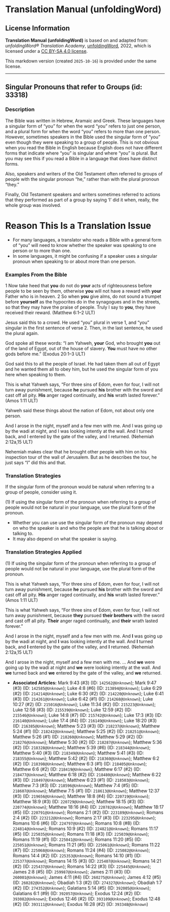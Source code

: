 # Translation Manual (unfoldingWord)

## License Information

**Translation Manual (unfoldingWord)** is based on and adapted from: _unfoldingWord® Translation Academy_, [unfoldingWord](https://unfoldingword.org/utw), 2022, which is licensed under a [CC BY-SA 4.0 license](https://creativecommons.org/licenses/by-sa/4.0/legalcode.en).

This markdown version (created `2025-10-16`) is provided under the same license.



--------------------------------

## Singular Pronouns that refer to Groups (id: 33318)

### Description

The Bible was written in Hebrew, Aramaic and Greek. These languages have a singular form of “you” for when the word “you” refers to just one person, and a plural form for when the word “you” refers to more than one person. However, sometimes speakers in the Bible used the singular form of “you” even though they were speaking to a group of people. This is not obvious when you read the Bible in English because English does not have different forms that indicate where “you” is singular and where “you” is plural. But you may see this if you read a Bible in a language that does have distinct forms.

Also, speakers and writers of the Old Testament often referred to groups of people with the singular pronoun “he,” rather than with the plural pronoun “they.”

Finally, Old Testament speakers and writers sometimes referred to actions that they performed as part of a group by saying ‘I’ did it when, really, the whole group was involved.

Reason This Is a Translation Issue
==================================

* For many languages, a translator who reads a Bible with a general form of “you” will need to know whether the speaker was speaking to one person or to more than one.
* In some languages, it might be confusing if a speaker uses a singular pronoun when speaking to or about more than one person.

### Examples From the Bible

1 Now take heed that **you** do not do **your** acts of righteousness before people to be seen by them, otherwise **you** will not have a reward with **your** Father who is in heaven. 2 So when **you** give alms, do not sound a trumpet before **yourself** as the hypocrites do in the synagogues and in the streets, so that they may have the praise of people. Truly I say to **you**, they have received their reward. (Matthew 6:1–2 ULT)

Jesus said this to a crowd. He used “you” plural in verse 1, and “you” singular in the first sentence of verse 2\. Then, in the last sentence, he used the plural again.

God spoke all these words: “I am Yahweh, **your** God, who brought **you** out of the land of Egypt, out of the house of slavery. **You** must have no other gods before me.” (Exodus 20:1–3 ULT)

God said this to all the people of Israel. He had taken them all out of Egypt and he wanted them all to obey him, but he used the singular form of you here when speaking to them.

This is what Yahweh says, “For three sins of Edom, even for four, I will not turn away punishment, because **he** pursued **his** brother with the sword and cast off all pity. **His** anger raged continually, and **his** wrath lasted forever.” (Amos 1:11 ULT)

Yahweh said these things about the nation of Edom, not about only one person.

And I arose in the night, myself and a few men with me. And I was going up by the wadi at night, and I was looking intently at the wall. And I turned back, and I entered by the gate of the valley, and I returned. (Nehemiah 2:12a,15 ULT)

Nehemiah makes clear that he brought other people with him on his inspection tour of the wall of Jerusalem. But as he describes the tour, he just says “I” did this and that.

### Translation Strategies

If the singular form of the pronoun would be natural when referring to a group of people, consider using it.

(1\) If using the singular form of the pronoun when referring to a group of people would not be natural in your language, use the plural form of the pronoun.

* Whether you can use use the singular form of the pronoun may depend on who the speaker is and who the people are that he is talking about or talking to.
* It may also depend on what the speaker is saying.

### Translation Strategies Applied

(1\) If using the singular form of the pronoun when referring to a group of people would not be natural in your language, use the plural form of the pronoun.

This is what Yahweh says, “For three sins of Edom, even for four, I will not turn away punishment, because **he** pursued **his** brother with the sword and cast off all pity. **His** anger raged continually, and **his** wrath lasted forever.” (Amos 1:11 ULT)

This is what Yahweh says, “For three sins of Edom, even for four, I will not turn away punishment, because **they** pursued **their brothers** with the sword and cast off all pity. **Their** anger raged continually, and **their** wrath lasted forever.”

And I arose in the night, myself and a few men with me. And **I** was going up by the wadi at night, and **I** was looking intently at the wall. And **I** turned back, and **I** entered by the gate of the valley, and **I** returned. (Nehemiah 2:12a,15 ULT)

And I arose in the night, myself and a few men with me. … And **we** were going up by the wadi at night and **we** were looking intently at the wall. And **we** turned back and **we** entered by the gate of the valley, and **we** returned.

* **Associated Articles:** Mark 9:43 (#3) (ID: `142562@Unknown`); Mark 9:47 (#3) (ID: `142585@Unknown`); Luke 4:8 (#6) (ID: `213894@Unknown`); Luke 6:29 (#2) (ID: `214214@Unknown`); Luke 6:30 (#2) (ID: `214220@Unknown`); Luke 6:41 (#3) (ID: `214261@Unknown`); Luke 6:42 (#1) (ID: `214268@Unknown`); Luke 10:27 (#2) (ID: `215016@Unknown`); Luke 11:34 (#2) (ID: `215223@Unknown`); Luke 12:58 (#3) (ID: `215539@Unknown`); Luke 12:59 (#2) (ID: `215546@Unknown`); Luke 14:8 (#7) (ID: `215742@Unknown`); Luke 17:3 (#3) (ID: `216140@Unknown`); Luke 17:4 (#4) (ID: `216149@Unknown`); Luke 18:20 (#3) (ID: `216385@Unknown`); Matthew 5:23 (#3) (ID: `218237@Unknown`); Matthew 5:24 (#1) (ID: `218242@Unknown`); Matthew 5:25 (#2) (ID: `218251@Unknown`); Matthew 5:26 (#1) (ID: `218260@Unknown`); Matthew 5:29 (#2) (ID: `218276@Unknown`); Matthew 5:30 (#2) (ID: `218287@Unknown`); Matthew 5:36 (#2) (ID: `218328@Unknown`); Matthew 5:39 (#6) (ID: `218344@Unknown`); Matthew 5:40 (#3) (ID: `218349@Unknown`); Matthew 5:41 (#3) (ID: `218355@Unknown`); Matthew 5:42 (#2) (ID: `218360@Unknown`); Matthew 6:2 (#2) (ID: `218398@Unknown`); Matthew 6:3 (#1) (ID: `218405@Unknown`); Matthew 6:6 (#2) (ID: `218419@Unknown`); Matthew 6:17 (#2) (ID: `218477@Unknown`); Matthew 6:18 (#2) (ID: `218480@Unknown`); Matthew 6:22 (#3) (ID: `218497@Unknown`); Matthew 6:23 (#1) (ID: `218503@Unknown`); Matthew 7:3 (#3) (ID: `218596@Unknown`); Matthew 7:4 (#5) (ID: `218607@Unknown`); Matthew 7:5 (#1) (ID: `218613@Unknown`); Matthew 12:37 (#3) (ID: `219656@Unknown`); Matthew 18:8 (#4) (ID: `220719@Unknown`); Matthew 18:9 (#3) (ID: `220729@Unknown`); Matthew 18:15 (#3) (ID: `220774@Unknown`); Matthew 18:16 (#4) (ID: `220782@Unknown`); Matthew 18:17 (#5) (ID: `220791@Unknown`); Romans 2:1 (#2) (ID: `223189@Unknown`); Romans 2:4 (#2) (ID: `223212@Unknown`); Romans 2:17 (#3) (ID: `223295@Unknown`); Romans 10:6 (#6) (ID: `224797@Unknown`); Romans 10:8 (#8) (ID: `224814@Unknown`); Romans 10:9 (#2) (ID: `224821@Unknown`); Romans 11:17 (#5) (ID: `225035@Unknown`); Romans 11:18 (#3) (ID: `225039@Unknown`); Romans 11:19 (#1) (ID: `225041@Unknown`); Romans 11:20 (#5) (ID: `225051@Unknown`); Romans 11:21 (#5) (ID: `225061@Unknown`); Romans 11:22 (#7) (ID: `225068@Unknown`); Romans 11:24 (#4) (ID: `225082@Unknown`); Romans 14:4 (#2) (ID: `225353@Unknown`); Romans 14:10 (#1) (ID: `225377@Unknown`); Romans 14:15 (#3) (ID: `225407@Unknown`); Romans 14:21 (#2) (ID: `225437@Unknown`); Romans 14:22 (#3) (ID: `225445@Unknown`); James 2:8 (#5) (ID: `259987@Unknown`); James 2:11 (#3) (ID: `260001@Unknown`); James 4:11 (#4) (ID: `260275@Unknown`); James 4:12 (#5) (ID: `260282@Unknown`); Obadiah 1:3 (#2) (ID: `274327@Unknown`); Obadiah 1:7 (#2) (ID: `274352@Unknown`); Galatians 5:14 (#5) (ID: `392005@Unknown`); Galatians 6:1 (#9) (ID: `392057@Unknown`); Exodus 12:24 (#2) (ID: `393082@Unknown`); Exodus 12:46 (#2) (ID: `393109@Unknown`); Exodus 12:48 (#2) (ID: `393111@Unknown`); Exodus 16:28 (#2) (ID: `393348@Unknown`)

